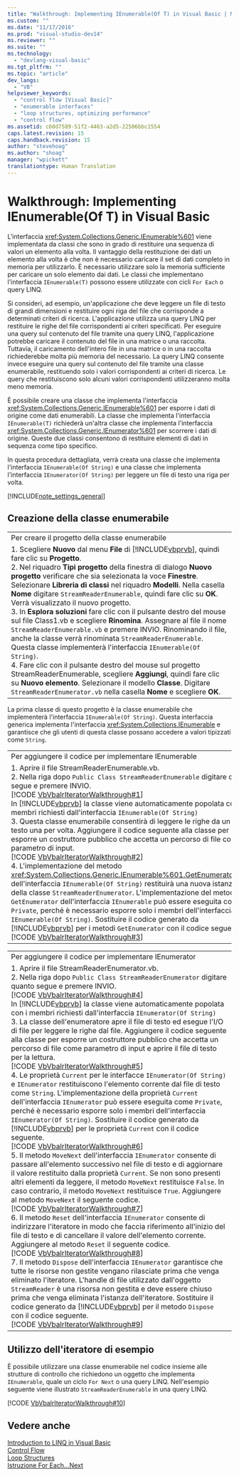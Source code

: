 ```yaml
---
title: "Walkthrough: Implementing IEnumerable(Of T) in Visual Basic | Microsoft Docs"
ms.custom: ""
ms.date: "11/17/2016"
ms.prod: "visual-studio-dev14"
ms.reviewer: ""
ms.suite: ""
ms.technology: 
  - "devlang-visual-basic"
ms.tgt_pltfrm: ""
ms.topic: "article"
dev_langs: 
  - "VB"
helpviewer_keywords: 
  - "control flow [Visual Basic]"
  - "enumerable interfaces"
  - "loop structures, optimizing performance"
  - "control flow"
ms.assetid: c60d7589-51f2-4463-a2d5-22506bbc1554
caps.latest.revision: 15
caps.handback.revision: 15
author: "stevehoag"
ms.author: "shoag"
manager: "wpickett"
translationtype: Human Translation
---
```

# Walkthrough: Implementing IEnumerable(Of T) in Visual Basic
L'interfaccia <xref:System.Collections.Generic.IEnumerable%601> viene implementata da classi che sono in grado di restituire una sequenza di valori un elemento alla volta.  Il vantaggio della restituzione dei dati un elemento alla volta è che non è necessario caricare il set di dati completo in memoria per utilizzarlo.  È necessario utilizzare solo la memoria sufficiente per caricare un solo elemento dai dati.  Le classi che implementano l'interfaccia `IEnumerable(T)` possono essere utilizzate con cicli `For Each` o query LINQ.  
  
 Si consideri, ad esempio, un'applicazione che deve leggere un file di testo di grandi dimensioni e restituire ogni riga del file che corrisponde a determinati criteri di ricerca.  L'applicazione utilizza una query LINQ per restituire le righe del file corrispondenti ai criteri specificati.  Per eseguire una query sul contenuto del file tramite una query LINQ, l'applicazione potrebbe caricare il contenuto del file in una matrice o una raccolta.  Tuttavia, il caricamento dell'intero file in una matrice o in una raccolta richiederebbe molta più memoria del necessario.  La query LINQ consente invece eseguire una query sul contenuto del file tramite una classe enumerabile, restituendo solo i valori corrispondenti ai criteri di ricerca.  Le query che restituiscono solo alcuni valori corrispondenti utilizzeranno molta meno memoria.  
  
 È possibile creare una classe che implementa l'interfaccia <xref:System.Collections.Generic.IEnumerable%601> per esporre i dati di origine come dati enumerabili.  La classe che implementa l'interfaccia `IEnumerable(T)` richiederà un'altra classe che implementa l'interfaccia <xref:System.Collections.Generic.IEnumerator%601> per scorrere i dati di origine.  Queste due classi consentono di restituire elementi di dati in sequenza come tipo specifico.  
  
 In questa procedura dettagliata, verrà creata una classe che implementa l'interfaccia `IEnumerable(Of String)` e una classe che implementa l'interfaccia `IEnumerator(Of String)` per leggere un file di testo una riga per volta.  
  
 [!INCLUDE[note_settings_general](../../../../csharp/language-reference/compiler-messages/includes/note_settings_general_md.md)]  
  
## Creazione della classe enumerabile  
  
||  
|-|  
|Per creare il progetto della classe enumerabile|  
|1.  Scegliere **Nuovo** dal menu **File** di [!INCLUDE[vbprvb](../../../../csharp/programming-guide/concepts/linq/includes/vbprvb_md.md)], quindi fare clic su **Progetto**.<br />2.  Nel riquadro **Tipi progetto** della finestra di dialogo **Nuovo progetto** verificare che sia selezionata la voce **Finestre**.  Selezionare **Libreria di classi** nel riquadro **Modelli**.  Nella casella **Nome** digitare `StreamReaderEnumerable`, quindi fare clic su **OK**.  Verrà visualizzato il nuovo progetto.<br />3.  In **Esplora soluzioni** fare clic con il pulsante destro del mouse sul file Class1.vb e scegliere **Rinomina**.  Assegnare al file il nome `StreamReaderEnumerable.vb` e premere INVIO.  Rinominando il file, anche la classe verrà rinominata `StreamReaderEnumerable`.  Questa classe implementerà l'interfaccia `IEnumerable(Of String)`.<br />4.  Fare clic con il pulsante destro del mouse sul progetto StreamReaderEnumerable, scegliere **Aggiungi**, quindi fare clic su **Nuovo elemento**.  Selezionare il modello **Classe**.  Digitare `StreamReaderEnumerator.vb` nella casella **Nome** e scegliere **OK**.|  
  
 La prima classe di questo progetto è la classe enumerabile che implementerà l'interfaccia `IEnumerable(Of String)`.  Questa interfaccia generica implementa l'interfaccia <xref:System.Collections.IEnumerable> e garantisce che gli utenti di questa classe possano accedere a valori tipizzati come `String`.  
  
||  
|-|  
|Per aggiungere il codice per implementare IEnumerable|  
|1.  Aprire il file StreamReaderEnumerable.vb.<br />2.  Nella riga dopo `Public Class StreamReaderEnumerable` digitare quanto segue e premere INVIO.<br />     [!CODE [VbVbalrIteratorWalkthrough#1](../CodeSnippet/VS_Snippets_VBCSharp/VbVbalrIteratorWalkthrough#1)]<br />     In [!INCLUDE[vbprvb](../../../../csharp/programming-guide/concepts/linq/includes/vbprvb_md.md)] la classe viene automaticamente popolata con i membri richiesti dall'interfaccia `IEnumerable(Of String)`<br />3.  Questa classe enumerabile consentirà di leggere le righe da un file di testo una per volta.  Aggiungere il codice seguente alla classe per esporre un costruttore pubblico che accetta un percorso di file come parametro di input.<br />     [!CODE [VbVbalrIteratorWalkthrough#2](../CodeSnippet/VS_Snippets_VBCSharp/VbVbalrIteratorWalkthrough#2)]<br />4.  L'implementazione del metodo <xref:System.Collections.Generic.IEnumerable%601.GetEnumerator%2A> dell'interfaccia `IEnumerable(Of String)` restituirà una nuova istanza della classe `StreamReaderEnumerator`.  L'implementazione del metodo `GetEnumerator` dell'interfaccia `IEnumerable` può essere eseguita come `Private`, perché è necessario esporre solo i membri dell'interfaccia `IEnumerable(Of String)`.  Sostituire il codice generato da [!INCLUDE[vbprvb](../../../../csharp/programming-guide/concepts/linq/includes/vbprvb_md.md)] per i metodi `GetEnumerator` con il codice seguente.<br />     [!CODE [VbVbalrIteratorWalkthrough#3](../CodeSnippet/VS_Snippets_VBCSharp/VbVbalrIteratorWalkthrough#3)]|  
  
||  
|-|  
|Per aggiungere il codice per implementare IEnumerator|  
|1.  Aprire il file StreamReaderEnumerator.vb.<br />2.  Nella riga dopo `Public Class StreamReaderEnumerator` digitare quanto segue e premere INVIO.<br />     [!CODE [VbVbalrIteratorWalkthrough#4](../CodeSnippet/VS_Snippets_VBCSharp/VbVbalrIteratorWalkthrough#4)]<br />     In [!INCLUDE[vbprvb](../../../../csharp/programming-guide/concepts/linq/includes/vbprvb_md.md)] la classe viene automaticamente popolata con i membri richiesti dall'interfaccia `IEnumerator(Of String)`<br />3.  La classe dell'enumeratore apre il file di testo ed esegue l'I\/O di file per leggere le righe dal file.  Aggiungere il codice seguente alla classe per esporre un costruttore pubblico che accetta un percorso di file come parametro di input e aprire il file di testo per la lettura.<br />     [!CODE [VbVbalrIteratorWalkthrough#5](../CodeSnippet/VS_Snippets_VBCSharp/VbVbalrIteratorWalkthrough#5)]<br />4.  Le proprietà `Current` per le interfacce `IEnumerator(Of String)` e `IEnumerator` restituiscono l'elemento corrente dal file di testo come `String`.  L'implementazione della proprietà `Current` dell'interfaccia `IEnumerator` può essere eseguita come `Private`, perché è necessario esporre solo i membri dell'interfaccia `IEnumerator(Of String)`.  Sostituire il codice generato da [!INCLUDE[vbprvb](../../../../csharp/programming-guide/concepts/linq/includes/vbprvb_md.md)] per le proprietà `Current` con il codice seguente.<br />     [!CODE [VbVbalrIteratorWalkthrough#6](../CodeSnippet/VS_Snippets_VBCSharp/VbVbalrIteratorWalkthrough#6)]<br />5.  Il metodo `MoveNext` dell'interfaccia `IEnumerator` consente di passare all'elemento successivo nel file di testo e di aggiornare il valore restituito dalla proprietà `Current`.  Se non sono presenti altri elementi da leggere, il metodo `MoveNext` restituisce `False`. In caso contrario, il metodo `MoveNext` restituisce `True`.  Aggiungere al metodo `MoveNext` il seguente codice.<br />     [!CODE [VbVbalrIteratorWalkthrough#7](../CodeSnippet/VS_Snippets_VBCSharp/VbVbalrIteratorWalkthrough#7)]<br />6.  Il metodo `Reset` dell'interfaccia `IEnumerator` consente di indirizzare l'iteratore in modo che faccia riferimento all'inizio del file di testo e di cancellare il valore dell'elemento corrente.  Aggiungere al metodo `Reset` il seguente codice.<br />     [!CODE [VbVbalrIteratorWalkthrough#8](../CodeSnippet/VS_Snippets_VBCSharp/VbVbalrIteratorWalkthrough#8)]<br />7.  Il metodo `Dispose` dell'interfaccia `IEnumerator` garantisce che tutte le risorse non gestite vengano rilasciate prima che venga eliminato l'iteratore.  L'handle di file utilizzato dall'oggetto `StreamReader` è una risorsa non gestita e deve essere chiuso prima che venga eliminata l'istanza dell'iteratore.  Sostituire il codice generato da [!INCLUDE[vbprvb](../../../../csharp/programming-guide/concepts/linq/includes/vbprvb_md.md)] per il metodo `Dispose` con il codice seguente.<br />     [!CODE [VbVbalrIteratorWalkthrough#9](../CodeSnippet/VS_Snippets_VBCSharp/VbVbalrIteratorWalkthrough#9)]|  
  
## Utilizzo dell'iteratore di esempio  
 È possibile utilizzare una classe enumerabile nel codice insieme alle strutture di controllo che richiedono un oggetto che implementa `IEnumerable`, quale un ciclo `For Next` o una query LINQ.  Nell'esempio seguente viene illustrato `StreamReaderEnumerable` in una query LINQ.  
  
 [!CODE [VbVbalrIteratorWalkthrough#10](../CodeSnippet/VS_Snippets_VBCSharp/VbVbalrIteratorWalkthrough#10)]  
  
## Vedere anche  
 [Introduction to LINQ in Visual Basic](../../../../visual-basic/programming-guide/language-features/linq/introduction-to-linq.md)   
 [Control Flow](../../../../visual-basic/programming-guide/language-features/control-flow/index.md)   
 [Loop Structures](../../../../visual-basic/programming-guide/language-features/control-flow/loop-structures.md)   
 [Istruzione For Each...Next](../../../../visual-basic/language-reference/statements/for-each-next-statement.md)